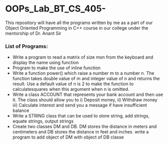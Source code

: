 # OOPs_Lab_BT_CS_405-

This repository will have all the programs written by me as a part of our Object Oriented Programming in C++ course in our college under the mentorship of Dr. Anant Sir

### List of Programs:

- Write a program to read a matrix of size mxn from the keyboard and display the name using function
- Program to make the use of inline function
- Write a function power() which raise a number m to a number n. The function takes double value of m and integer value of n and returns the result. Use a default value of n is 2 to make the function to calculatesquares when this argument when n is omitted.
- Write a class ACCOUNT that represents your bank account and then use it. The class should allow you to i) Deposit money, ii) Withdraw money iii) Calculate interest and send you a message if have insufficient balance
- Write a STRING class that can be used to store string, add strings, equate strings, output strings
- Create two classes DM and DB. DM stores the distance in meters and centimeters and DB stores the distance in feet and inches. write a program to add object of DM with object of DB classe
